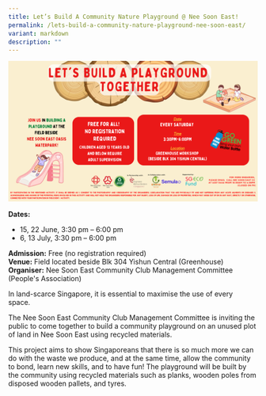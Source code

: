 ```yaml
---
title: Let’s Build A Community Nature Playground @ Nee Soon East!
permalink: /lets-build-a-community-nature-playground-nee-soon-east/
variant: markdown
description: ""
---
```

![Lets_Build_A_Community_Nature_Playground_NeeSoonEast](/images/Initiatives/Let_s_Build_A_Community_Nature_Playground___Nee_Soon_East_.png)

**Dates:** 
* 15, 22 June, 3:30 pm – 6:00 pm&nbsp;
* 6, 13 July, 3:30 pm – 6:00 pm<br> 

**Admission:** Free (no registration required)<br> 
**Venue:** Field located beside Blk 304 Yishun Central (Greenhouse)<br> 
**Organiser:** Nee Soon East Community Club Management Committee (People's Association)


In land-scarce Singapore, it is essential to maximise the use of every space.&nbsp;&nbsp;

The Nee Soon East Community Club Management Committee is inviting the public to come together to build a community playground on an unused plot of land in Nee Soon East using recycled materials.&nbsp;&nbsp;

This project aims to show Singaporeans that there is so much more we can do with the waste we produce, and at the same time, allow the community to bond,&nbsp;learn new skills, and to have fun! The playground will be built by the community&nbsp;using recycled materials such as planks,&nbsp;wooden poles from disposed wooden pallets, and tyres.